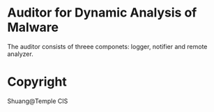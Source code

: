 Auditor for Dynamic Analysis of Malware
======

The auditor consists of threee componets: logger, notifier and remote analyzer.

Copyright
======

Shuang@Temple CIS
